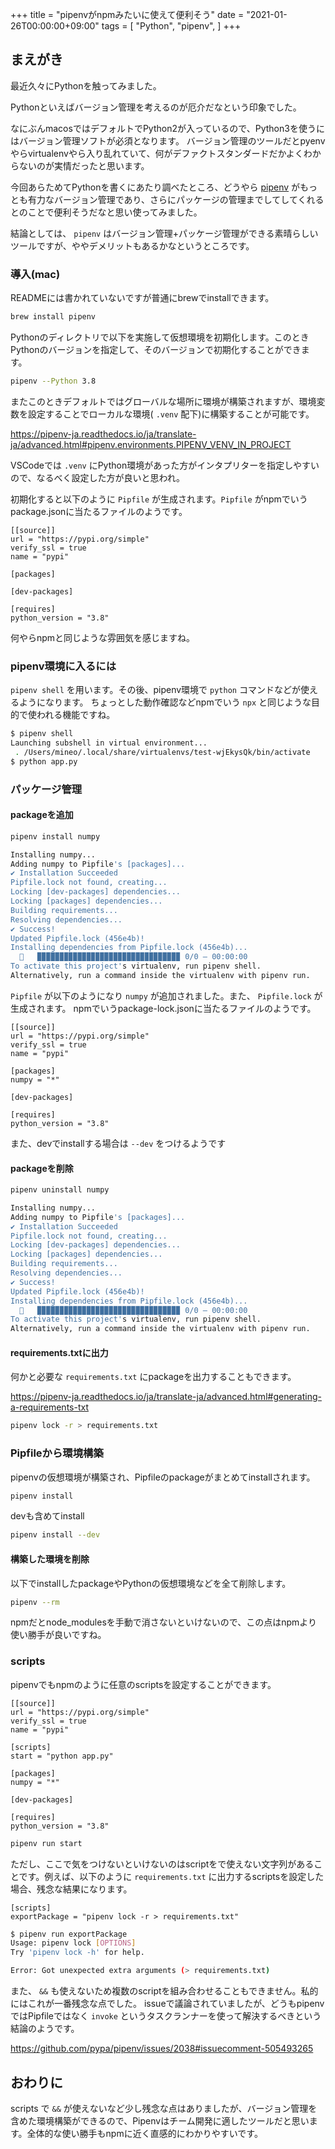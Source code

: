 +++
title = "pipenvがnpmみたいに使えて便利そう"
date = "2021-01-26T00:00:00+09:00"
tags = [
  "Python",
  "pipenv",
]
+++

## まえがき

最近久々にPythonを触ってみました。

Pythonといえばバージョン管理を考えるのが厄介だなという印象でした。


なにぶんmacosではデフォルトでPython2が入っているので、Python3を使うにはバージョン管理ソフトが必須となります。
バージョン管理のツールだとpyenvやらvirtualenvやら入り乱れていて、何がデファクトスタンダードだかよくわからないのが実情だったと思います。


今回あらためてPythonを書くにあたり調べたところ、どうやら [pipenv](https://github.com/pypa/pipenv) がもっとも有力なバージョン管理であり、さらにパッケージの管理までしてしてくれるとのことで便利そうだなと思い使ってみました。

結論としては、 `pipenv` はバージョン管理+パッケージ管理ができる素晴らしいツールですが、ややデメリットもあるかなというところです。

### 導入(mac)

READMEには書かれていないですが普通にbrewでinstallできます。

```bash
brew install pipenv
```

Pythonのディレクトリで以下を実施して仮想環境を初期化します。このときPythonのバージョンを指定して、そのバージョンで初期化することができます。

```bash
pipenv --Python 3.8
```

またこのときデフォルトではグローバルな場所に環境が構築されますが、環境変数を設定することでローカルな環境( `.venv` 配下)に構築することが可能です。

https://pipenv-ja.readthedocs.io/ja/translate-ja/advanced.html#pipenv.environments.PIPENV_VENV_IN_PROJECT

VSCodeでは `.venv` にPython環境があった方がインタプリターを指定しやすいので、なるべく設定した方が良いと思われ。

初期化すると以下のように `Pipfile` が生成されます。`Pipfile` がnpmでいうpackage.jsonに当たるファイルのようです。

```
[[source]]
url = "https://pypi.org/simple"
verify_ssl = true
name = "pypi"

[packages]

[dev-packages]

[requires]
python_version = "3.8"
```

何やらnpmと同じような雰囲気を感じますね。

### pipenv環境に入るには

`pipenv shell` を用います。その後、pipenv環境で `python` コマンドなどが使えるようになります。
ちょっとした動作確認などnpmでいう `npx` と同じような目的で使われる機能ですね。

```bash
$ pipenv shell
Launching subshell in virtual environment...
 . /Users/mineo/.local/share/virtualenvs/test-wjEkysQk/bin/activate
$ python app.py
```

### パッケージ管理

#### packageを追加

```bash
pipenv install numpy
```

```bash
Installing numpy...
Adding numpy to Pipfile's [packages]...
✔ Installation Succeeded
Pipfile.lock not found, creating...
Locking [dev-packages] dependencies...
Locking [packages] dependencies...
Building requirements...
Resolving dependencies...
✔ Success!
Updated Pipfile.lock (456e4b)!
Installing dependencies from Pipfile.lock (456e4b)...
  🐍   ▉▉▉▉▉▉▉▉▉▉▉▉▉▉▉▉▉▉▉▉▉▉▉▉▉▉▉▉▉▉▉▉ 0/0 — 00:00:00
To activate this project's virtualenv, run pipenv shell.
Alternatively, run a command inside the virtualenv with pipenv run.
```

`Pipfile` が以下のようになり `numpy` が追加されました。また、 `Pipfile.lock` が生成されます。 npmでいうpackage-lock.jsonに当たるファイルのようです。

```
[[source]]
url = "https://pypi.org/simple"
verify_ssl = true
name = "pypi"

[packages]
numpy = "*"

[dev-packages]

[requires]
python_version = "3.8"
```

また、devでinstallする場合は `--dev` をつけるようです

#### packageを削除

```bash
pipenv uninstall numpy
```

```bash
Installing numpy...
Adding numpy to Pipfile's [packages]...
✔ Installation Succeeded
Pipfile.lock not found, creating...
Locking [dev-packages] dependencies...
Locking [packages] dependencies...
Building requirements...
Resolving dependencies...
✔ Success!
Updated Pipfile.lock (456e4b)!
Installing dependencies from Pipfile.lock (456e4b)...
  🐍   ▉▉▉▉▉▉▉▉▉▉▉▉▉▉▉▉▉▉▉▉▉▉▉▉▉▉▉▉▉▉▉▉ 0/0 — 00:00:00
To activate this project's virtualenv, run pipenv shell.
Alternatively, run a command inside the virtualenv with pipenv run.
```

#### requirements.txtに出力

何かと必要な `requirements.txt` にpackageを出力することもできます。

https://pipenv-ja.readthedocs.io/ja/translate-ja/advanced.html#generating-a-requirements-txt

```bash
pipenv lock -r > requirements.txt
```

### Pipfileから環境構築

pipenvの仮想環境が構築され、Pipfileのpackageがまとめてinstallされます。

```bash
pipenv install
```

devも含めてinstall

```bash
pipenv install --dev
```

#### 構築した環境を削除

以下でinstallしたpackageやPythonの仮想環境などを全て削除します。

```bash
pipenv --rm
```

npmだとnode_modulesを手動で消さないといけないので、この点はnpmより使い勝手が良いですね。

### scripts

pipenvでもnpmのように任意のscriptsを設定することができます。

```
[[source]]
url = "https://pypi.org/simple"
verify_ssl = true
name = "pypi"

[scripts]
start = "python app.py"

[packages]
numpy = "*"

[dev-packages]

[requires]
python_version = "3.8"
```

```bash
pipenv run start
```

ただし、ここで気をつけないといけないのはscriptをで使えない文字列があることです。例えば、以下のように `requirements.txt` に出力するscriptsを設定した場合、残念な結果になります。

```
[scripts]
exportPackage = "pipenv lock -r > requirements.txt"
```

```bash
$ pipenv run exportPackage
Usage: pipenv lock [OPTIONS]
Try 'pipenv lock -h' for help.

Error: Got unexpected extra arguments (> requirements.txt)
```

また、 `&&` も使えないため複数のscriptを組み合わせることもできません。私的にはこれが一番残念な点でした。
issueで議論されていましたが、どうもpipenvではPipfileではなく `invoke` というタスクランナーを使って解決するべきという結論のようです。

https://github.com/pypa/pipenv/issues/2038#issuecomment-505493265

## おわりに

scripts で `&&` が使えないなど少し残念な点はありましたが、バージョン管理を含めた環境構築ができるので、Pipenvはチーム開発に適したツールだと思います。全体的な使い勝手もnpmに近く直感的にわかりやすいです。
